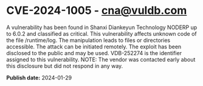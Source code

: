 # CVE-2024-1005 - cna@vuldb.com

A vulnerability has been found in Shanxi Diankeyun Technology NODERP up to 6.0.2 and classified as critical. This vulnerability affects unknown code of the file /runtime/log. The manipulation leads to files or directories accessible. The attack can be initiated remotely. The exploit has been disclosed to the public and may be used. VDB-252274 is the identifier assigned to this vulnerability. NOTE: The vendor was contacted early about this disclosure but did not respond in any way.

**Publish date:** 2024-01-29
